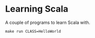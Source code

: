 # Learning Scala

A couple of programs to learn Scala with.

```shell
make run CLASS=HelloWorld
```

